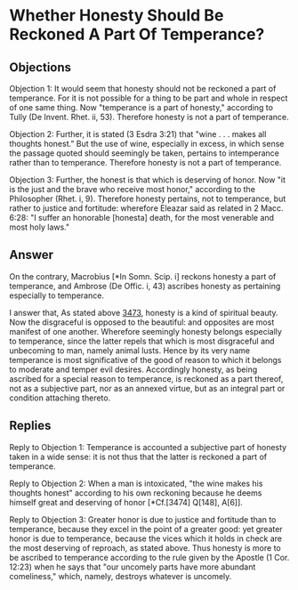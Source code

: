 # Whether Honesty Should Be Reckoned A Part Of Temperance?

## Objections

Objection 1: It would seem that honesty should not be reckoned a part of temperance. For it is not possible for a thing to be part and whole in respect of one same thing. Now "temperance is a part of honesty," according to Tully (De Invent. Rhet. ii, 53). Therefore honesty is not a part of temperance.

Objection 2: Further, it is stated (3 Esdra 3:21) that "wine . . . makes all thoughts honest." But the use of wine, especially in excess, in which sense the passage quoted should seemingly be taken, pertains to intemperance rather than to temperance. Therefore honesty is not a part of temperance.

Objection 3: Further, the honest is that which is deserving of honor. Now "it is the just and the brave who receive most honor," according to the Philosopher (Rhet. i, 9). Therefore honesty pertains, not to temperance, but rather to justice and fortitude: wherefore Eleazar said as related in 2 Macc. 6:28: "I suffer an honorable [honesta] death, for the most venerable and most holy laws."

## Answer

On the contrary, Macrobius [*In Somn. Scip. i] reckons honesty a part of temperance, and Ambrose (De Offic. i, 43) ascribes honesty as pertaining especially to temperance.

I answer that, As stated above [3473](A[2]), honesty is a kind of spiritual beauty. Now the disgraceful is opposed to the beautiful: and opposites are most manifest of one another. Wherefore seemingly honesty belongs especially to temperance, since the latter repels that which is most disgraceful and unbecoming to man, namely animal lusts. Hence by its very name temperance is most significative of the good of reason to which it belongs to moderate and temper evil desires. Accordingly honesty, as being ascribed for a special reason to temperance, is reckoned as a part thereof, not as a subjective part, nor as an annexed virtue, but as an integral part or condition attaching thereto.

## Replies

Reply to Objection 1: Temperance is accounted a subjective part of honesty taken in a wide sense: it is not thus that the latter is reckoned a part of temperance.

Reply to Objection 2: When a man is intoxicated, "the wine makes his thoughts honest" according to his own reckoning because he deems himself great and deserving of honor [*Cf.[3474] Q[148], A[6]].

Reply to Objection 3: Greater honor is due to justice and fortitude than to temperance, because they excel in the point of a greater good: yet greater honor is due to temperance, because the vices which it holds in check are the most deserving of reproach, as stated above. Thus honesty is more to be ascribed to temperance according to the rule given by the Apostle (1 Cor. 12:23) when he says that "our uncomely parts have more abundant comeliness," which, namely, destroys whatever is uncomely.